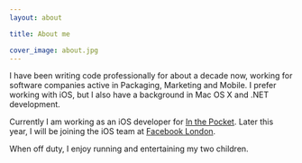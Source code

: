 ```yaml
---
layout: about

title: About me

cover_image: about.jpg
---
```


I have been writing code professionally for about a decade now, working for software companies active in Packaging, Marketing and Mobile. I prefer working with iOS, but I also have a background in Mac OS X and .NET development.

Currently I am working as an iOS developer for [In the Pocket](http://inthepocket.mobi). Later this year, I will be joining the iOS team at [Facebook London](https://www.facebook.com/facebooklondon).

When off duty, I enjoy running and entertaining my two children.
